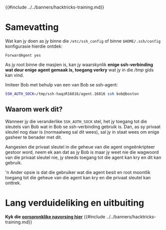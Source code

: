 {{#include ../../banners/hacktricks-training.md}}

# Samevatting

Wat kan jy doen as jy binne die `/etc/ssh_config` of binne `$HOME/.ssh/config` konfigurasie hierdie ontdek:
```
ForwardAgent yes
```
As jy root binne die masjien is, kan jy waarskynlik **enige ssh-verbinding wat deur enige agent gemaak is, toegang verkry** wat jy in die _/tmp_ gids kan vind.

Imiteer Bob met behulp van een van Bob se ssh-agent:
```bash
SSH_AUTH_SOCK=/tmp/ssh-haqzR16816/agent.16816 ssh bob@boston
```
## Waarom werk dit?

Wanneer jy die veranderlike `SSH_AUTH_SOCK` stel, het jy toegang tot die sleutels van Bob wat in Bob se ssh-verbinding gebruik is. Dan, as sy privaat sleutel nog daar is (normaalweg sal dit wees), sal jy in staat wees om enige gasheer te benader met dit.

Aangesien die privaat sleutel in die geheue van die agent ongeënkripteer gestoor word, neem ek aan dat as jy Bob is maar jy weet nie die wagwoord van die privaat sleutel nie, jy steeds toegang tot die agent kan kry en dit kan gebruik.

'n Ander opsie is dat die gebruiker wat die agent besit en root moontlik toegang tot die geheue van die agent kan kry en die privaat sleutel kan onttrek.

# Lang verduideliking en uitbuiting

**Kyk die [oorspronklike navorsing hier](https://www.clockwork.com/insights/ssh-agent-hijacking/)**
{{#include ../../banners/hacktricks-training.md}}
